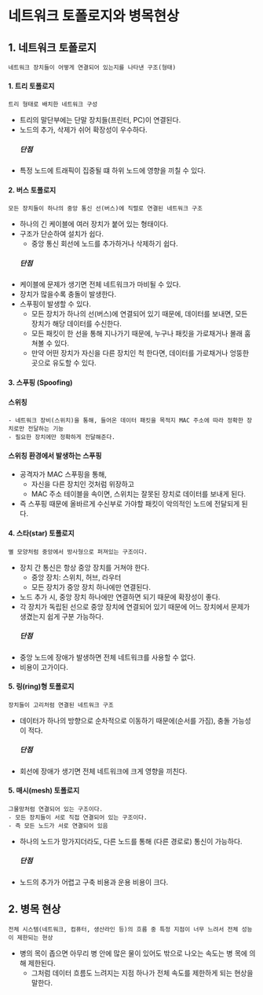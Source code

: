 # 네트워크 토폴로지와 병목현상

## 1. 네트워크 토폴로지
    네트워크 장치들이 어떻게 연결되어 있는지를 나타낸 구조(형태)

#### 1. 트리 토폴로지
    트리 형태로 배치한 네트워크 구성
- 트리의 말단부에는 단말 장치들(프린터, PC)이 연결된다. 
- 노드의 추가, 삭제가 쉬어 확장성이 우수하다. 
    ##### 단점
- 특정 노드에 트래픽이 집중될 떄 하위 노드에 영향을 끼칠 수 있다. 

#### 2. 버스 토폴로지
    모든 장치들이 하나의 중앙 통신 선(버스)에 직렬로 연결된 네트워크 구조 
- 하나의 긴 케이블에 여러 장치가 붙어 있는 형태이다. 
- 구조가 단순하여 설치가 쉽다.
    - 중앙 통신 회선에 노드를 추가하거나 삭제하기 쉽다. 
    ##### 단점
- 케이블에 문제가 생기면 전체 네트워크가 마비될 수 있다. 
- 장치가 많을수록 충돌이 발생한다. 
- 스푸핑이 발생할 수 있다. 
    - 모든 장치가 하나의 선(버스)에 연결되어 있기 때문에, 데이터를 보내면, 모든 장치가 해당 데이터를 수신한다. 
    - 모든 패킷이 한 선을 통해 지나가기 때문에, 누구나 패킷을 가로채거나 몰래 훔쳐볼 수 있다. 
    - 만약 어떤 장치가 자신을 다른 장치인 척 한다면, 데이터를 가로채거나 엉뚱한 곳으로 유도할 수 있다. 

#### 3. 스푸핑 (Spoofing)
#### 스위칭 
    - 네트워크 장비(스위치)을 통해, 들어온 데이터 패킷을 목적지 MAC 주소에 따라 정확한 장치로만 전달하는 기능
    - 필요한 장치에만 정확하게 전달해준다. 

#### 스위칭 환경에서 발생하는 스푸핑
- 공격자가 MAC 스푸핑을 통해, 
    - 자신을 다른 장치인 것처럼 위장하고
    - MAC 주소 테이블을 속이면, 스위치는 잘못된 장치로 데이터를 보내게 된다. 
- 즉  스푸핑 때문에 올바르게 수신부로 가야할 패킷이 악의적인 노드에 전달되게 된다. 

#### 4. 스타(star) 토폴로지
    별 모양처럼 중앙에서 방사형으로 퍼져있는 구조이다. 
- 장치 간 통신은 항상 중앙 장치를 거쳐야 한다. 
    - 중앙 장치: 스위치, 허브, 라우터
    - 모든 장치가 중앙 장치 하나에만 연결된다. 
- 노드 추가 시, 중앙 장치 하나에만 연결하면 되기 때문에 확장성이 좋다.
- 각 장치가 독립된 선으로 중앙 장치에 연결되어 있기 때문에 어느 장치에서 문제가 생겼는지 쉽게 구분 가능하다. 
    ##### 단점
- 중앙 노드에 장애가 발생하면 전체 네트워크를 사용할 수 없다.
- 비용이 고가이다. 

#### 5. 링(ring)형 토폴로지
    장치들이 고리처럼 연결된 네트워크 구조 
- 데이터가 하나의 방향으로 순차적으로 이동하기 때문에(순서를 가짐), 충돌 가능성이 적다. 
    ##### 단점
- 회선에 장애가 생기면 전체 네트워크에 크게 영향을 끼친다. 

#### 5. 매시(mesh) 토폴로지
    그물망처럼 연결되어 있는 구조이다. 
    - 모든 장치들이 서로 직접 연결되어 있는 구조이다. 
    - 즉 모든 노드가 서로 연결되어 있음 
- 하나의 노드가 망가지더라도, 다른 노드를 통해 (다른 경로로) 통신이 가능하다. 
    ##### 단점
- 노드의 추가가 어렵고 구축 비용과 운용 비용이 크다. 

## 2. 병목 현상
    전체 시스템(네트워크, 컴퓨터, 생산라인 등)의 흐름 중 특정 지점이 너무 느려서 전체 성능이 제한되는 현상
- 병의 목이 좁으면 아무리 병 안에 많은 물이 있어도 밖으로 나오는 속도는 병 목에 의해 제한된다. 
    - 그처럼 데이터 흐름도 느려지는 지점 하나가 전체 속도를 제한하게 되는 현상을 말한다. 
